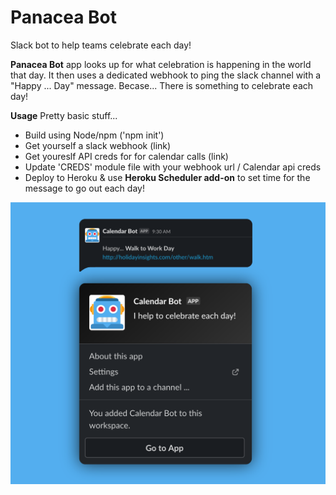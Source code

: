 # Panacea Bot
Slack bot to help teams celebrate each day!

**Panacea Bot** app looks up for what celebration is happening in the world that day.
It then uses a dedicated webhook to ping the slack channel with a "Happy ... Day" message. Becase... 
There is something to celebrate each day!

**Usage** 
Pretty basic stuff... 
- Build using Node/npm ('npm init') 
- Get yourself a slack webhook (link)
- Get youreslf API creds for for calendar calls (link)
- Update 'CREDS' module file with your webhook url / Calendar api creds
- Deploy to Heroku & use **Heroku Scheduler add-on** to set time for the message to go out each day!

![Image of Panacea-bot](https://github.com/valiauga/panacea-bot/blob/master/images/0-hello.png)
